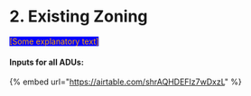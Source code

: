# 2. Existing Zoning

<mark style="color:orange;background-color:blue;">\[Some explanatory text]</mark>

#### Inputs for all ADUs:

{% embed url="https://airtable.com/shrAQHDEFIz7wDxzL" %}

